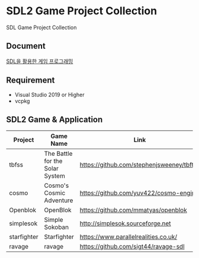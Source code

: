 # SDL2 Game Project Collection
SDL Game Project Collection

## Document

[SDL을 활용한 게임 프로그래밍](https://wikidocs.net/book/6636)  

## Requirement
* Visual Studio 2019 or Higher
* vcpkg

## SDL2 Game & Application

| Project | Game Name| Link |
| -------- | -------- | -------- |
|tbfss |The Battle for the Solar System     |  https://github.com/stephenjsweeney/tbftss    |
|cosmo |Cosmo's Cosmic Adventure     |  https://github.com/yuv422/cosmo-engine    |
|Openblok |OpenBlok     |  https://github.com/mmatyas/openblok    |
|simplesok |Simple Sokoban     |  http://simplesok.sourceforge.net    |
|starfighter |Starfighter     |  https://www.parallelrealities.co.uk/    |
|ravage |ravage     |  https://github.com/sigt44/ravage-sdl    |

